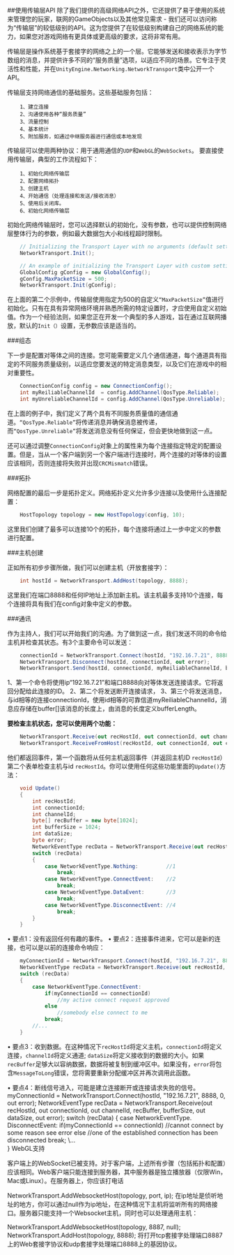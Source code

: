 ##使用传输层API
除了我们提供的高级网络API之外，它还提供了易于使用的系统来管理您的玩家，联网的GameObjects以及其他常见需求 - 我们还可以访问称为“传输层”的较低级别的API。这为您提供了在较低级别构建自己的网络系统的能力，如果您对游戏网络有更具体或更高级的要求，这将非常有用。

传输层是操作系统基于套接字的网络之上的一个层。它能够发送和接收表示为字节数组的消息，并提供许多不同的“服务质量”选项，以适应不同的场景。它专注于灵活性和性能，并在`UnityEngine.Networking.NetworkTransport`类中公开一个API。

传输层支持网络通信的基础服务。这些基础服务包括：

```
    1、建立连接
    2、沟通使用各种“服务质量”
    3、流量控制
    4、基本统计
    5、附加服务，如通过中继服务器进行通信或本地发现
```

传输层可以使用两种协议：用于通用通信的`UDP`和`WebGL`的`WebSockets`。
要直接使用传输层，典型的工作流程如下：

```
    1、初始化网络传输层
    2、配置网络拓扑
    3、创建主机
    4、开始通信（处理连接和发送/接收消息）
    5、使用后关闭库。
    6、初始化网络传输层
```

初始化网络传输层时，您可以选择默认的初始化，没有参数，也可以提供控制网络层整体行为的参数，例如最大数据包大小和线程超时限制。

```csharp
    // Initializing the Transport Layer with no arguments (default settings)
    NetworkTransport.Init();
```
```csharp
    // An example of initializing the Transport Layer with custom settings
    GlobalConfig gConfig = new GlobalConfig();
    gConfig.MaxPacketSize = 500;
    NetworkTransport.Init(gConfig);
```

在上面的第二个示例中，传输层使用指定为500的自定义`“MaxPacketSize”`值进行初始化。只有在具有异常网络环境并熟悉所需的特定设置时，才应使用自定义初始值。作为一个经验法则，如果您正在开发一个典型的多人游戏，旨在通过互联网播放，默认的`Init（）`设置，无参数应该是适当的。

###组态

下一步是配置对等体之间的连接。您可能需要定义几个通信通道，每个通道具有指定的不同服务质量级别，以适应您要发送的特定消息类型，以及它们在游戏中的相对重要性。

```csharp
    ConnectionConfig config = new ConnectionConfig();
    int myReiliableChannelId  = config.AddChannel(QosType.Reliable);
    int myUnreliableChannelId = config.AddChannel(QosType.Unreliable);
```

在上面的例子中，我们定义了两个具有不同服务质量值的通信通道。`“QosType.Reliable”`将传递消息并确保消息被传递，而`“QosType.Unreliable”`将发送消息没有任何保证，但会更快地做到这一点。

还可以通过调整`ConnectionConfig`对象上的属性来为每个连接指定特定的配置设置。但是，当从一个客户端到另一个客户端进行连接时，两个连接的对等体的设置应该相同，否则连接将失败并出现`CRCMismatch`错误。

###拓扑

网络配置的最后一步是拓扑定义。网络拓扑定义允许多少连接以及使用什么连接配置：

```csharp
    HostTopology topology = new HostTopology(config, 10);
```

这里我们创建了最多可以连接10个的拓扑，每个连接将通过上一步中定义的参数进行配置。

###主机创建

正如所有初步步骤所做，我们可以创建主机（开放套接字）：

```csharp
    int hostId = NetworkTransport.AddHost(topology, 8888);
```

这里我们在端口8888和任何IP地址上添加新主机。该主机最多支持10个连接，每个连接将具有我们在config对象中定义的参数。

###通讯

作为主持人，我们可以开始我们的沟通。为了做到这一点，我们发送不同的命令给主机并检查其状态。有3个主要命令可以发送：

```csharp
    connectionId = NetworkTransport.Connect(hostId, "192.16.7.21", 8888, 0, out error);
    NetworkTransport.Disconnect(hostId, connectionId, out error);
    NetworkTransport.Send(hostId, connectionId, myReiliableChannelId, buffer, bufferLength,  out error);
```
1、第一个命令将使用ip“192.16.7.21”和端口8888向对等体发送连接请求。它将返回分配给此连接的ID。
2、第二个将发送断开连接请求，
3、第三个将发送消息，与id相等的连接connectionId，使用id相等的可靠信道myReiliableChannelId，消息应存储在buffer[]该消息的长度上，由消息的长度定义bufferLength。

**要检查主机状态，您可以使用两个功能：**

```csharp
    NetworkTransport.Receive(out recHostId, out connectionId, out channelId, recBuffer, bufferSize, out dataSize, out error);
    NetworkTransport.ReceiveFromHost(recHostId, out connectionId, out channelId, recBuffer, bufferSize, out dataSize, out error);
```
他们都返回事件，第一个函数将从任何主机返回事件（并返回主机ID `recHostId`）第二个表单检查主机与id `recHostId`。你可以使用任何这些功能里面的`Update()`方法：

```csharp
    void Update()
    {
        int recHostId; 
        int connectionId; 
        int channelId; 
        byte[] recBuffer = new byte[1024]; 
        int bufferSize = 1024;
        int dataSize;
        byte error;
        NetworkEventType recData = NetworkTransport.Receive(out recHostId, out connectionId, out channelId, recBuffer, bufferSize, out dataSize, out error);
        switch (recData)
        {
            case NetworkEventType.Nothing:         //1
                break;
            case NetworkEventType.ConnectEvent:    //2
                break;
            case NetworkEventType.DataEvent:       //3
                break;
            case NetworkEventType.DisconnectEvent: //4
                break;
        }
    }
```

• 要点1：没有返回任何有趣的事件。
• 要点2：连接事件进来，它可以是新的连接，也可以是以前的连接命令响应：

```csharp
    myConnectionId = NetworkTransport.Connect(hostId, "192.16.7.21", 8888, 0, out error);
    NetworkEventType recData = NetworkTransport.Receive(out recHostId, out connectionId, out channelId, recBuffer, bufferSize, out dataSize, out error);
    switch (recData)
    {
        case NetworkEventType.ConnectEvent: 
            if(myConnectionId == connectionId)
                //my active connect request approved
            else
                //somebody else connect to me
            break;
        //...   
    }
```
• 要点3：收到数据。在这种情况下`recHostId`将定义主机，`connectionId`将定义连接，`channelId`将定义通道; `dataSize`将定义接收到的数据的大小。如果`recBuffer`足够大以容纳数据，数据将被复制到缓冲区中。如果没有，`error`将包含`MessageToLong`错误，您将需要重新分配缓冲区并再次调用此函数。

• 要点4：断线信号进入，可能是建立连接断开或连接请求失败的信号。
myConnectionId = NetworkTransport.Connect(hostId, "192.16.7.21", 8888, 0, out error);
NetworkEventType recData = NetworkTransport.Receive(out recHostId, out connectionId, out channelId, recBuffer, bufferSize, out dataSize, out error);
switch (recData)
{
    case NetworkEventType. DisconnectEvent: 
        if(myConnectionId == connectionId)
            //cannot connect by some reason see error
        else
            //one of the established connection has been disconnected
        break;
    \\...   
}
WebGL支持

客户端上的WebSocket已被支持。对于客户端，上述所有步骤（包括拓扑和配置）应该相同。Web客户端只能连接到服务器，其中服务器是独立播放器（仅限Win，Mac或Linux）。在服务器上，你应该打电话

NetworkTransport.AddWebsocketHost(topology, port, ip);
在ip地址是侦听地址的地方，你可以通过null作为ip地址，在这种情况下主机将监听所有的网络接口。服务器只能支持一个Websocket主机，同时也可以处理通用主机：

NetworkTransport.AddWebsocketHost(topology, 8887, null);
NetworkTransport.AddHost(topology, 8888);
将打开tcp套接字处理端口8887上的Web套接字协议和udp套接字处理端口8888上的基因协议。